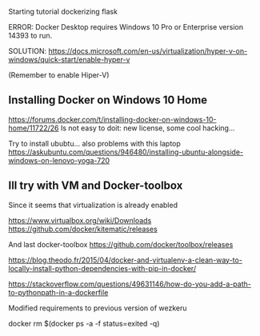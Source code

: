 
Starting tutorial dockerizing flask

ERROR: Docker Desktop requires Windows 10 Pro or Enterprise version 14393 to run.

SOLUTION: https://docs.microsoft.com/en-us/virtualization/hyper-v-on-windows/quick-start/enable-hyper-v

(Remember to enable Hiper-V)


## Installing Docker on Windows 10 Home


https://forums.docker.com/t/installing-docker-on-windows-10-home/11722/26
Is not easy to doit: new license, some cool hacking...

Try to install ububtu... also problems with this laptop
https://askubuntu.com/questions/946480/installing-ubuntu-alongside-windows-on-lenovo-yoga-720


## Ill try with VM and Docker-toolbox

Since it seems that virtualization is already enabled

https://www.virtualbox.org/wiki/Downloads
https://github.com/docker/kitematic/releases

And last docker-toolbox
https://github.com/docker/toolbox/releases



https://blog.theodo.fr/2015/04/docker-and-virtualenv-a-clean-way-to-locally-install-python-dependencies-with-pip-in-docker/

https://stackoverflow.com/questions/49631146/how-do-you-add-a-path-to-pythonpath-in-a-dockerfile



Modified requirements to previous version of wezkeru

docker rm $(docker ps -a -f status=exited -q)



